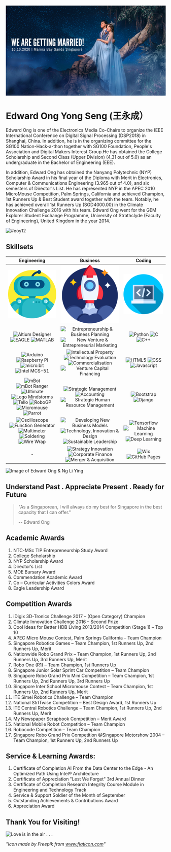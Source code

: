 ![Image of Edward Ong & Ng Li Ying](/images/cover03.png)

# Edward Ong Yong Seng (王永成）

Edward Ong is one of the Electronics Media Co-Chairs to organize the IEEE International Conference on Digital Signal Processing (DSP2018) in Shanghai, China. In addition, he is in the organizing committee for the SG100 Nation-Hack-a-thon together with SG100 Foundation, People's Association and Digital Makers Interest Group.He has obtained the College Scholarship and Second Class (Upper Division) (4.31 out of 5.0) as an undergraduate in the Bachelor of Engineering (EEE).

In addition, Edward Ong has obtained the Nanyang Polytechnic (NYP) Scholarship Award in his final year of the Diploma with Merit in Electronics, Computer & Communications Engineering (3.965 out of 4.0), and six semesters of Director's List. He has represented NYP in the APEC 2010 MicroMouse Competition, Palm Springs, California and achieved Champion, 1st Runners Up & Best Student award together with the team. Notably, he has achieved overall 1st Runners Up (SGD4000.00) in the Climate Innovation Challenge 2016 with his team. Edward Ong went for the GEM Explorer Student Exchange Programme, University of Strathclyde (Faculty of Engineering), United Kingdom in the year 2014.

![#eoy12](https://img.shields.io/badge/-%23eoy12-yellow)

## Skillsets

Engineering                |  Business                 |  Coding
:-------------------------:|:-------------------------:|:-------------------------:
![Image of Engineering](/icons/1587565.png)  |  ![Image of Business](/icons/1055646.png)  |   ![Image of Coding](/icons/1005141.png)
![Altium Designer](https://img.shields.io/badge/-Altium%20Designer-brightgreen) ![EAGLE](https://img.shields.io/badge/-EAGLE-green) ![MATLAB](https://img.shields.io/badge/-MATLAB-red) | ![Entrepreneurship & Business Planning](https://img.shields.io/badge/-Entrepreneurship%20%26%20Business%20Planning-brightgreen) ![New Venture & Entrepreneurial Marketing](https://img.shields.io/badge/-New%20Venture%20%26%20Entrepreneurial%20Marketing-green) | ![Python](https://img.shields.io/badge/-Python-brightgreen) ![C](https://img.shields.io/badge/-C-green) ![C++](https://img.shields.io/badge/-C%2B%2B-yellowgreen)
![Arduino](https://img.shields.io/badge/-Arduino-yellowgreen) ![Raspberry Pi](https://img.shields.io/badge/-Raspberry%20Pi-yellow) ![micro:bit](https://img.shields.io/badge/-micro%3Abit-orange) ![Intel MCS-51](https://img.shields.io/badge/-Intel%20MCS--51-blue)| ![Intellectual Property](https://img.shields.io/badge/-Intellectual%20Property-yellowgreen) ![Technology Evaluation](https://img.shields.io/badge/-Technology%20Evaluation-blue) ![Commercialisation](https://img.shields.io/badge/-Commercialisation-lightgrey) ![Venture Capital Financing](https://img.shields.io/badge/-Venture%20Capital%20Financing-orange) | ![HTML5](https://img.shields.io/badge/-HTML5-red) ![CSS](https://img.shields.io/badge/-CSS-green) ![Javascript](https://img.shields.io/badge/-Javascript-yellow)
![mBot](https://img.shields.io/badge/-mBot-red) ![mBot Ranger](https://img.shields.io/badge/-mBot%20Ranger-lightgrey) ![Ultimate](https://img.shields.io/badge/-Ultimate-blue) ![Lego Mindstorms](https://img.shields.io/badge/-Lego%20Mindstorms-brightgreen) ![Tello](https://img.shields.io/badge/-Tello-green) ![RoboGP](https://img.shields.io/badge/-RoboGP-yellowgreen) ![Micromouse](https://img.shields.io/badge/-Micromouse-yellow) ![Parrot](https://img.shields.io/badge/-Parrot-orange)| ![Strategic Management](https://img.shields.io/badge/-Strategic%20Management-yellow) ![Accounting](https://img.shields.io/badge/-Accounting-red) ![Strategic Human Resource Management](https://img.shields.io/badge/-Strategic%20Human%20Resource%20Management-brightgreen)| ![Bootstrap](https://img.shields.io/badge/-Bootstrap-lightgrey)  ![Django](https://img.shields.io/badge/-Django-blue)
![Oscilloscope](https://img.shields.io/badge/-Oscilloscope-brightgreen) ![Function Generator](https://img.shields.io/badge/-Function%20Generator-green) ![Multimeter](https://img.shields.io/badge/-Multimeter-yellowgreen) ![Soldering](https://img.shields.io/badge/-Soldering-yellow) ![Wire Wrap](https://img.shields.io/badge/-Wire%20Wrap-orange)| ![Developing New Business Models](https://img.shields.io/badge/-Developing%20New%20Business%20Models-green) ![Technology, Innovation & Design](https://img.shields.io/badge/-Technology%2C%20Innovation%20%26%20Design-yellowgreen) ![Sustainable Leadership](https://img.shields.io/badge/-Sustainable%20Leadership-orange)| ![Tensorflow](https://img.shields.io/badge/-Tensorflow-brightgreen) ![Machine Learning](https://img.shields.io/badge/-Machine%20Learning-green) ![Deep Learning](https://img.shields.io/badge/-Deep%20Learning-yellowgreen)
-| ![Strategy Innovation](https://img.shields.io/badge/-Strategy%20Innovation-red) ![Corporate Finance](https://img.shields.io/badge/-Corporate%20Finance-lightgrey) ![Merger & Acquisition](https://img.shields.io/badge/-Merger%20%26%20Acquisition-blue)| ![Wix](https://img.shields.io/badge/-Wix-brightgreen)  ![GitHub Pages](https://img.shields.io/badge/-GitHub%20Pages-green)

![Image of Edward Ong & Ng Li Ying](/images/P003.jpg)

## Understand Past . Appreciate Present . Ready for Future

> "As a Singaporean, I will always do my best for Singapore in the best capacity that I can offer."
>
> -- Edward Ong

## Academic Awards 

1. NTC-MSc TIP Entrepreneurship Study Award
2. College Scholarship
3. NYP Scholarship Award
4. Director’s List
5. MOE Bursary Award
6. Commendation Academic Award
7. Co – Curricular Activities Colors Award
8. Eagle Leadership Award

## Competition Awards 

1. iDigix 3D-Tronics Challenge 2017 – (Open Category) Champion
2. Climate Innovation Challenge 2016 – Second Prize
3. Cool Ideas for Better HDB Living 2013/2014 Competition (Stage 1) – Top 10
4. APEC Micro Mouse Contest, Palm Springs California – Team Champion
5. Singapore Robotics Games – Team Champion, 1st Runners Up, 2nd Runners Up, Merit
6. Nationwide Robo Grand Prix – Team Champion, 1st Runners Up, 2nd Runners Up, 3rd Runners Up, Merit
7. Robo One (R1) – Team Champion, 1st Runners Up
8. Singapore Junior Solar Sprint Car Competition – Team Champion
9. Singapore Robo Grand Prix Mini Competition – Team Champion, 1st Runners Up, 2nd Runners Up, 3rd Runners Up
10. Singapore Inter School Micromouse Contest – Team Champion, 1st Runners Up, 2nd Runners Up, Merit
11. ITE Simei Robotics Challenge – Team Champion
12. National StrITwise Competition – Best Design Award, 1st Runners Up
13. ITE Central Robotics Challenge – Team Champion, 1st Runners Up, 2nd Runners Up, Merit
14. My Newspaper Scrapbook Competition – Merit Award
15. National Mobile Robot Competition – Team Champion
16. Robocode Competition – Team Champion
17. Singapore Robo Grand Prix Competition @Singapore Motorshow 2004 – Team Champion, 1st Runners Up, 2nd Runners Up

## Service & Learning Awards:
1. Certificate of Completion AI From the Data Center to the Edge - An Optimized Path Using Intel® Architecture
2. Certificate of Appreciation "Lest We Forget" 3rd Annual Dinner
3. Certificate of Completion Research Integrity Course Module in Engineering and Technology Track
4. Service & Support Soldier of the Month of September
5. Outstanding Achievements & Contributions Award 
6. Appreciation Award 

## Thank You for Visiting!
![Love is in the air . . .](https://media.giphy.com/media/dva7aK2FEjNwkft9PB/giphy.gif)

*"Icon made by Freepik from www.flaticon.com"*
